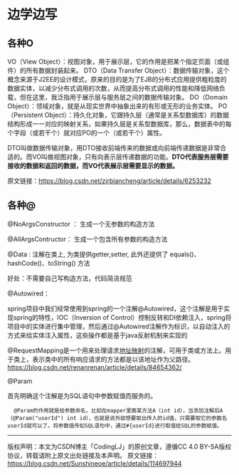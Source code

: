 # 边学边写

## 各种O

VO（View Object）：视图对象，用于展示层，它的作用是把某个指定页面（或组件）的所有数据封装起来。
DTO（Data Transfer Object）：数据传输对象，这个概念来源于J2EE的设计模式，原来的目的是为了EJB的分布式应用提供粗粒度的数据实体，以减少分布式调用的次数，从而提高分布式调用的性能和降低网络负载，但在这里，我泛指用于展示层与服务层之间的数据传输对象。
DO（Domain Object）：领域对象，就是从现实世界中抽象出来的有形或无形的业务实体。
PO（Persistent Object）：持久化对象，它跟持久层（通常是关系型数据库）的数据结构形成一一对应的映射关系，如果持久层是关系型数据库，那么，数据表中的每个字段（或若干个）就对应PO的一个（或若干个）属性。

DTO叫做数据传输对象，用DTO接收前端传来的数据或向前端传递数据是非常合适的。而VO叫做视图对象，只有向表示层传递数据的功能。**DTO代表服务层需要接收的数据和返回的数据，而VO代表展示层需要显示的数据。**

原文链接：https://blog.csdn.net/zjrbiancheng/article/details/6253232



## 各种@

@NoArgsConstructor ： 生成一个无参数的构造方法

@AllArgsContructor： 生成一个包含所有参数的构造方法

@Data : 注解在类上, 为类提供getter,setter, 此外还提供了 equals()、hashCode()、toString() 方法

   好处：不需要自己写构造方法，代码简洁规范



@Autowired：

spring项目中我们经常使用到spring的一个注解@Autowired，这个注解是用于实现spring的特性，IOC（Inversion of Control）控制反转和DI依赖注入，spring将项目中的实体进行集中管理，然后通过@Autowired注解作为标识，以自动注入的方式来给实体注入属性，这些操作都是基于java反射机制来实现的



@RequestMapping是一个用来处理请求[地址映射](https://so.csdn.net/so/search?q=地址映射&spm=1001.2101.3001.7020)的注解，可用于类或方法上。用于类上，表示类中的所有响应请求的方法都是以该地址作为父路径。https://blog.csdn.net/renanrenan/article/details/84654362/



@Param

首先明确这个注解是为SQL语句中参数赋值而服务的。

      @Param的作用就是给参数命名，比如在mapper里面某方法A（int id），当添加注解后A（@Param("userId") int id），也就是说外部想要取出传入的id值，只需要取它的参数名userId就可以了。将参数值传如SQL语句中，通过#{userId}进行取值给SQL的参数赋值。
------------------------------------------------
版权声明：本文为CSDN博主「CodingLJ」的原创文章，遵循CC 4.0 BY-SA版权协议，转载请附上原文出处链接及本声明。
原文链接：https://blog.csdn.net/Sunshineoe/article/details/114697944


